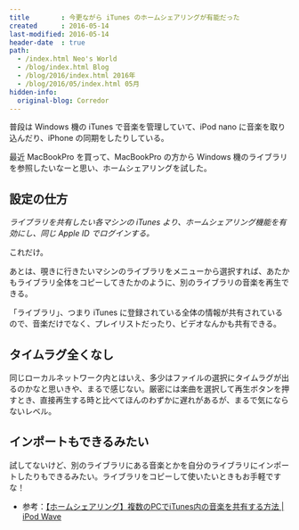 ```yaml
---
title        : 今更ながら iTunes のホームシェアリングが有能だった
created      : 2016-05-14
last-modified: 2016-05-14
header-date  : true
path:
  - /index.html Neo's World
  - /blog/index.html Blog
  - /blog/2016/index.html 2016年
  - /blog/2016/05/index.html 05月
hidden-info:
  original-blog: Corredor
---
```


普段は Windows 機の iTunes で音楽を管理していて、iPod nano に音楽を取り込んだり、iPhone の同期をしたりしている。

最近 MacBookPro を買って、MacBookPro の方から Windows 機のライブラリを参照したいなーと思い、ホームシェアリングを試した。

## 設定の仕方

_ライブラリを共有したい各マシンの iTunes より、ホームシェアリング機能を有効にし、同じ Apple ID でログインする。_

これだけ。

あとは、覗きに行きたいマシンのライブラリをメニューから選択すれば、あたかもライブラリ全体をコピーしてきたかのように、別のライブラリの音楽を再生できる。

「ライブラリ」、つまり iTunes に登録されている全体の情報が共有されているので、音楽だけでなく、プレイリストだったり、ビデオなんかも共有できる。

## タイムラグ全くなし

同じローカルネットワーク内とはいえ、多少はファイルの選択にタイムラグが出るのかなと思いきや、まるで感じない。厳密には楽曲を選択して再生ボタンを押すとき、直接再生する時と比べてほんのわずかに遅れがあるが、まるで気にならないレベル。

## インポートもできるみたい

試してないけど、別のライブラリにある音楽とかを自分のライブラリにインポートしたりもできるみたい。ライブラリをコピーして使いたいときもお手軽ですな！

- 参考：[【ホームシェアリング】複数のPCでiTunes内の音楽を共有する方法 | iPod Wave](http://www.ipodwave.com/ipod/kyouyuu.htm)
